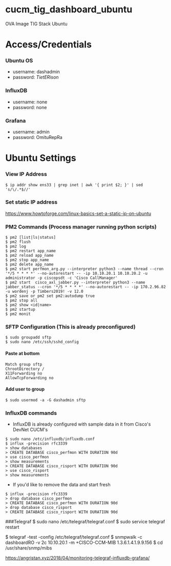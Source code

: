 # cucm_tig_dashboard_ubuntu
OVA Image TIG Stack Ubuntu

# Access/Credentials

### Ubuntu OS
* username: dashadmin
* password: *TietERison*

### InfluxDB
* username: none
* password: none

### Grafana
* username: admin
* password: OmituRepRa

# Ubuntu Settings

### View IP Address
```
$ ip addr show ens33 | grep inet | awk '{ print $2; }' | sed 's/\/.*$//'
```

### Set static IP address
https://www.howtoforge.com/linux-basics-set-a-static-ip-on-ubuntu

### PM2 Commands (Process manager running python scripts)

```
$ pm2 [list|ls|status]
$ pm2 flush
$ pm2 log
$ pm2 restart app_name
$ pm2 reload app_name
$ pm2 stop app_name
$ pm2 delete app_name
$ pm2 start perfmon_arg.py --interpreter python3 --name thread --cron '*/5 * * * *' --no-autorestart -- -ip 10.10.20.1 10.10.20.2 -u administrator -p ciscopsdt -c 'Cisco CallManager'
$ pm2 start  cisco_axl_jabber.py --interpreter python3 --name jabber_status --cron '*/5 * * * *' --no-autorestart -- -ip 170.2.96.82 -u wordenj -p Timbers2019! -v 12.0
$ pm2 save or pm2 set pm2:autodump true
$ pm2 stop all
$ pm2 show <id|name>
$ pm2 startup
$ pm2 monit
```

### SFTP Configuration (This is already preconfigured)
```
$ sudo groupadd sftp
$ sudo nano /etc/ssh/sshd_config
```

#### Paste at bottom
```
Match group sftp
ChrootDirectory /
X11Forwarding no
AllowTcpForwarding no
```
#### Add user to group
```
$ sudo usermod -a -G dashadmin sftp
```

### InfluxDB commands

* InfluxDB is already configured with sample data in it from Cisco's DevNet CUCM's

```
$ sudo nano /etc/influxdb/influxdb.conf
$ influx -precision rfc3339
> show databases
> CREATE DATABASE cisco_perfmon WITH DURATION 90d
> use cisco_perfmon
> show measurements
> CREATE DATABASE cisco_risport WITH DURATION 90d
> use cisco_risport
> show measurements
```
* If you'd like to remove the data and start fresh
```
$ influx -precision rfc3339
> drop database cisco_perfmon
> CREATE DATABASE cisco_perfmon WITH DURATION 90d
> drop database cisco_risport
> CREATE DATABASE cisco_risport WITH DURATION 90d
```

###Telegraf
$ sudo nano /etc/telegraf/telegraf.conf
$ sudo service telegraf restart

$ telegraf -test -config /etc/telegraf/telegraf.conf
$ snmpwalk -c dashboardRO -v 2c 10.10.20.1 -m +CISCO-CCM-MIB 1.3.6.1.4.1.9.9.156
$ cd /usr/share/snmp/mibs


https://angristan.xyz/2018/04/monitoring-telegraf-influxdb-grafana/
